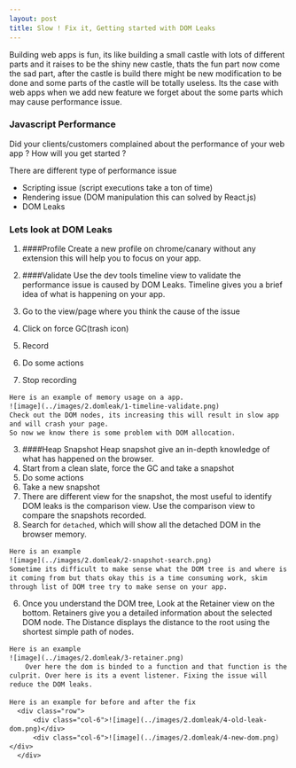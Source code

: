 ```yaml
---
layout: post
title: Slow ! Fix it, Getting started with DOM Leaks
---
```


Building web apps is fun, its like building a small castle with lots of different parts and it raises to be the shiny new castle, thats the fun part now come the sad part, after the castle is build there might be new modification to be done and some parts of the castle will be totally useless. Its the case with web apps when we add new feature we forget about the some parts which may cause performance issue.

### Javascript Performance
Did your clients/customers complained about the performance of your web app ? How will you get started ?

There are different type of performance issue

- Scripting issue (script executions take a ton of time)
- Rendering issue (DOM manipulation this can solved by React.js)
- DOM Leaks

### Lets look at DOM Leaks
1. ####Profile
	Create a new profile on chrome/canary without any extension this will help you to focus on your app.


2. ####Validate
	Use the dev tools timeline view to validate the performance issue is caused by DOM Leaks.
  Timeline gives you a brief idea of what is happening on your app.
  1. Go to the view/page where you think the cause of the issue
  2. Click on force GC(trash icon)
  3. Record
  4. Do some actions
  5. Stop recording

    Here is an example of memory usage on a app.
    ![image](../images/2.domleak/1-timeline-validate.png)
    Check out the DOM nodes, its increasing this will result in slow app and will crash your page.
    So now we know there is some problem with DOM allocation.


3. ####Heap Snapshot
  Heap snapshot give an in-depth knowledge of what has happened on the browser.
  1. Start from a clean slate, force the GC and take a snapshot
  2. Do some actions
  3. Take a new snapshot
  4. There are different view for the snapshot, the most useful to identify DOM leaks is the comparison view. Use the comparison view to compare the snapshots recorded.
  5. Search for `detached`, which will show all the detached DOM in the browser memory.

    Here is an example
    ![image](../images/2.domleak/2-snapshot-search.png)
    Sometime its difficult to make sense what the DOM tree is and where is it coming from but thats okay this is a time consuming work, skim through list of DOM tree try to make sense on your app.

  6. Once you understand the DOM tree, Look at the Retainer view on the bottom. Retainers give you a detailed information about the selected DOM node. The Distance displays the distance to the root using the shortest simple path of nodes.

    Here is an example
    ![image](../images/2.domleak/3-retainer.png)
		Over here the dom is binded to a function and that function is the culprit. Over here is its a event listener. Fixing the issue will reduce the DOM leaks.

    Here is an example for before and after the fix
	  <div class="row">
		  <div class="col-6">![image](../images/2.domleak/4-old-leak-dom.png)</div>
		  <div class="col-6">![image](../images/2.domleak/4-new-dom.png)</div>
	  </div>
